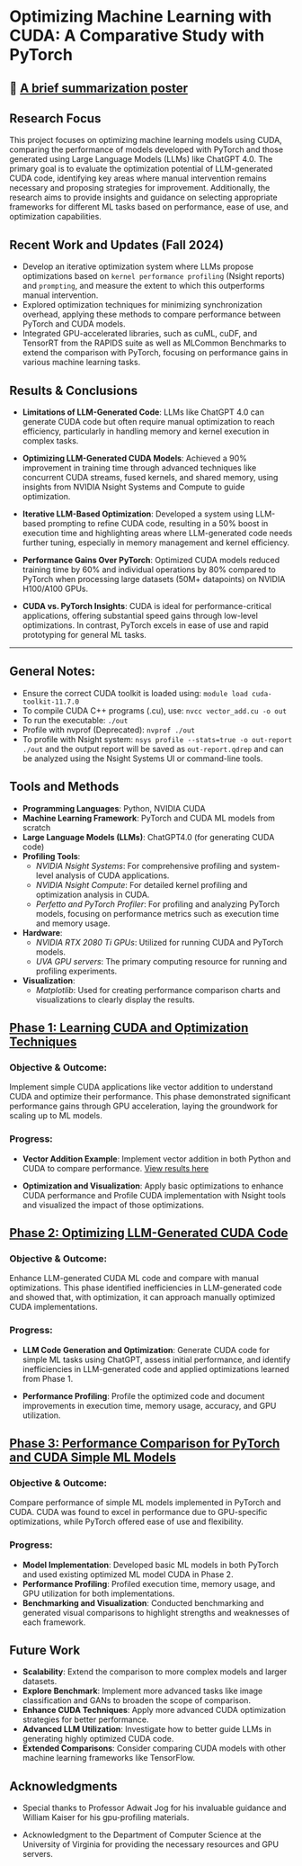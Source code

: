 # Optimizing Machine Learning with CUDA: A Comparative Study with PyTorch 

## 📝 [A brief summarization poster](https://drive.google.com/file/d/1DgrHPqi_ic-62I6c6JHDk_6YCY23tq-9/view?usp=sharing)

## Research Focus

This project focuses on optimizing machine learning models using CUDA, comparing the performance of models developed with PyTorch and those generated using Large Language Models (LLMs) like ChatGPT 4.0. The primary goal is to evaluate the optimization potential of LLM-generated CUDA code, identifying key areas where manual intervention remains necessary and proposing strategies for improvement. Additionally, the research aims to provide insights and guidance on selecting appropriate frameworks for different ML tasks based on performance, ease of use, and optimization capabilities.

## Recent Work and Updates (Fall 2024)
- Develop an iterative optimization system where LLMs propose optimizations based on `kernel performance profiling` (Nsight reports) and `prompting`, and measure the extent to which this outperforms manual intervention.
- Explored optimization techniques for minimizing synchronization overhead, applying these methods to compare performance between PyTorch and CUDA models.
- Integrated GPU-accelerated libraries, such as cuML, cuDF, and TensorRT from the RAPIDS suite as well as MLCommon Benchmarks to extend the comparison with PyTorch, focusing on performance gains in various machine learning tasks.

## Results & Conclusions

- **Limitations of LLM-Generated Code**: LLMs like ChatGPT 4.0 can generate CUDA code but often require manual optimization to reach efficiency, particularly in handling memory and kernel execution in complex tasks.

- **Optimizing LLM-Generated CUDA Models**: Achieved a 90% improvement in training time through advanced techniques like concurrent CUDA streams, fused kernels, and shared memory, using insights from NVIDIA Nsight Systems and Compute to guide optimization.

- **Iterative LLM-Based Optimization**: Developed a system using LLM-based prompting to refine CUDA code, resulting in a 50% boost in execution time and highlighting areas where LLM-generated code needs further tuning, especially in memory management and kernel efficiency.

- **Performance Gains Over PyTorch**: Optimized CUDA models reduced training time by 60% and individual operations by 80% compared to PyTorch when processing large datasets (50M+ datapoints) on NVIDIA H100/A100 GPUs.

- **CUDA vs. PyTorch Insights**: CUDA is ideal for performance-critical applications, offering substantial speed gains through low-level optimizations. In contrast, PyTorch excels in ease of use and rapid prototyping for general ML tasks.


***

## General Notes:
- Ensure the correct CUDA toolkit is loaded using: `module load cuda-toolkit-11.7.0`
- To compile CUDA C++ programs (.cu), use: `nvcc vector_add.cu -o out`
- To run the executable: `./out` 
- Profile with nvprof (Deprecated): `nvprof ./out`
- To profile with Nsight system: `nsys profile --stats=true -o out-report ./out` and the output report will be saved as `out-report.qdrep` and can be analyzed using the Nsight Systems UI or command-line tools.

## Tools and Methods

- **Programming Languages**: Python, NVIDIA CUDA
- **Machine Learning Framework**: PyTorch and CUDA ML models from scratch
- **Large Language Models (LLMs)**: ChatGPT4.0 (for generating CUDA code)
- **Profiling Tools**: 
  - *NVIDIA Nsight Systems*: For comprehensive profiling and system-level analysis of CUDA applications.
  - *NVIDIA Nsight Compute*: For detailed kernel profiling and optimization analysis in CUDA.
  - *Perfetto and PyTorch Profiler*: For profiling and analyzing PyTorch models, focusing on performance metrics such as execution time and memory usage.
- **Hardware**: 
  - *NVIDIA RTX 2080 Ti GPUs*: Utilized for running CUDA and PyTorch models.
  - *UVA GPU servers*: The primary computing resource for running and profiling experiments.
- **Visualization**:
  - *Matplotlib*: Used for creating performance comparison charts and visualizations to clearly display the results.

## [Phase 1: Learning CUDA and Optimization Techniques](./vector-add-optimization)

### Objective & Outcome:
Implement simple CUDA applications like vector addition to understand CUDA and optimize their performance. This phase demonstrated significant performance gains through GPU acceleration, laying the groundwork for scaling up to ML models.

### Progress:
- **Vector Addition Example**: Implement vector addition in both Python and CUDA to compare performance. [View results here](./simple-vector-add)
  
- **Optimization and Visualization**: Apply basic optimizations to enhance CUDA performance and Profile CUDA implementation with Nsight tools and visualized the impact of those optimizations.

## [Phase 2: Optimizing LLM-Generated CUDA Code](./cuda-ml-optimized/)

### Objective & Outcome:
Enhance LLM-generated CUDA ML code and compare with manual optimizations. This phase identified inefficiencies in LLM-generated code and showed that, with optimization, it can approach manually optimized CUDA implementations.

### Progress:
- **LLM Code Generation and Optimization**: Generate CUDA code for simple ML tasks using ChatGPT, assess initial performance, and identify inefficiencies in LLM-generated code and applied optimizations learned from Phase 1.

- **Performance Profiling**: Profile the optimized code and document improvements in execution time, memory usage, accuracy, and GPU utilization.

## [Phase 3: Performance Comparison for PyTorch and CUDA Simple ML Models](./cuda-pytorch-comparison/)

### Objective & Outcome:
Compare performance of simple ML models implemented in PyTorch and CUDA. CUDA was found to excel in performance due to GPU-specific optimizations, while PyTorch offered ease of use and flexibility.

### Progress:
- **Model Implementation**: Developed basic ML models in both PyTorch and used existing optimized ML model CUDA in Phase 2.
- **Performance Profiling**: Profiled execution time, memory usage, and GPU utilization for both implementations.
- **Benchmarking and Visualization**: Conducted benchmarking and generated visual comparisons to highlight strengths and weaknesses of each framework.

## Future Work

- **Scalability**: Extend the comparison to more complex models and larger datasets.
- **Explore Benchmark**: Implement more advanced tasks like image classification and GANs to broaden the scope of comparison.
- **Enhance CUDA Techniques**: Apply more advanced CUDA optimization strategies for better performance.
- **Advanced LLM Utilization**: Investigate how to better guide LLMs in generating highly optimized CUDA code.
- **Extended Comparisons**: Consider comparing CUDA models with other machine learning frameworks like TensorFlow.

## Acknowledgments

- Special thanks to Professor Adwait Jog for his invaluable guidance and William Kaiser for his gpu-profiling materials.

- Acknowledgment to the Department of Computer Science at the University of Virginia for providing the necessary resources and GPU servers.
